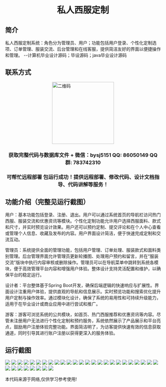 <p><h1 align="center">私人西服定制</h1></p>

## 简介
私人西服定制系统：角色分为管理员、用户；功能包括用户登录、个性化定制选项、订单管理、服装交流、后台管理和在线客服，提供简洁友好的界面以便捷操作和管理。    --计算机毕业设计源码；毕设源码；java毕业设计源码


## 联系方式
<img src="https://bs-1329754181.cos.ap-shanghai.myqcloud.com/wx.jpg" alt="二维码" style="display: block; margin: 0 auto;" width="200px">
<p><h3 align="center">获取完整代码与数据库文件 + 微信：bysj5151 QQ: 86050149 QQ群: 783742310</h3></p>
<p><h3 align="center">可帮忙远程部署 包运行成功！提供远程部署、修改代码、设计文档指导、代码讲解等服务！</h3></p>

## 功能介绍（完整见运行截图）
用户：基本功能包括登录、注册、退出。用户可以通过系统首页的导航栏访问热门西服、服装交流和优惠资讯等模块。个性化定制功能允许用户选择西服面料、款式和尺寸，并实时预览设计效果。用户还可以预约定制、提交评论和在个人中心查看或管理个人信息、收藏及发布的内容。用户界面设计简洁，便于快速完成定制和交流互动。

管理员：系统提供全面的管理功能，包括用户管理、订单处理、服装款式和面料类别管理。后台管理界面允许管理员更新轮播图、处理用户预约和留言，并在“服装交流”版块中执行内容审核或删除操作。管理员可以在导航菜单中跳转到系统各模块，便于高效管理平台内容和增强用户体验。整体设计支持灵活配置和维护，以确保平台的稳定运行。

设计者：平台整体基于Spring Boot开发，确保后端逻辑的快速响应与扩展性。界面设计注重用户体验，提供直观的导航和信息展示。实时预览功能和搜索优化提升用户定制与操作效率。通过模块化设计，确保了系统的易用性和可持续升级能力，适用于在毕业设计或商业应用中进行尝试和推广。

游客：游客可浏览系统的公共模块，如首页、热门西服推荐和优惠资讯等内容。尽管未注册用户无法进行个性化定制和预约服务，系统依然展示了产品展示和平台亮点，鼓励用户注册体验完整功能。界面简洁明了，为访客提供快速有效的信息获取通道，同时引导其进行账户注册以获得更深入的服务体验。


## 运行截图
![](https://bs-1329754181.cos.ap-shanghai.myqcloud.com/spring/privateSuitCustomization/img/001.jpg)
![](https://bs-1329754181.cos.ap-shanghai.myqcloud.com/spring/privateSuitCustomization/img/002.jpg)
![](https://bs-1329754181.cos.ap-shanghai.myqcloud.com/spring/privateSuitCustomization/img/003.jpg)
![](https://bs-1329754181.cos.ap-shanghai.myqcloud.com/spring/privateSuitCustomization/img/004.jpg)
![](https://bs-1329754181.cos.ap-shanghai.myqcloud.com/spring/privateSuitCustomization/img/005.jpg)
![](https://bs-1329754181.cos.ap-shanghai.myqcloud.com/spring/privateSuitCustomization/img/006.jpg)
![](https://bs-1329754181.cos.ap-shanghai.myqcloud.com/spring/privateSuitCustomization/img/007.jpg)
![](https://bs-1329754181.cos.ap-shanghai.myqcloud.com/spring/privateSuitCustomization/img/008.jpg)
![](https://bs-1329754181.cos.ap-shanghai.myqcloud.com/spring/privateSuitCustomization/img/009.jpg)
![](https://bs-1329754181.cos.ap-shanghai.myqcloud.com/spring/privateSuitCustomization/img/010.jpg)
![](https://bs-1329754181.cos.ap-shanghai.myqcloud.com/spring/privateSuitCustomization/img/011.jpg)
![](https://bs-1329754181.cos.ap-shanghai.myqcloud.com/spring/privateSuitCustomization/img/012.jpg)
![](https://bs-1329754181.cos.ap-shanghai.myqcloud.com/spring/privateSuitCustomization/img/013.jpg)
![](https://bs-1329754181.cos.ap-shanghai.myqcloud.com/spring/privateSuitCustomization/img/014.jpg)
![](https://bs-1329754181.cos.ap-shanghai.myqcloud.com/spring/privateSuitCustomization/img/015.jpg)
![](https://bs-1329754181.cos.ap-shanghai.myqcloud.com/spring/privateSuitCustomization/img/016.jpg)
![](https://bs-1329754181.cos.ap-shanghai.myqcloud.com/spring/privateSuitCustomization/img/017.jpg)
![](https://bs-1329754181.cos.ap-shanghai.myqcloud.com/spring/privateSuitCustomization/img/018.jpg)
![](https://bs-1329754181.cos.ap-shanghai.myqcloud.com/spring/privateSuitCustomization/img/019.jpg)
![](https://bs-1329754181.cos.ap-shanghai.myqcloud.com/spring/privateSuitCustomization/img/020.jpg)
![](https://bs-1329754181.cos.ap-shanghai.myqcloud.com/spring/privateSuitCustomization/img/021.jpg)
![](https://bs-1329754181.cos.ap-shanghai.myqcloud.com/spring/privateSuitCustomization/img/022.jpg)
![](https://bs-1329754181.cos.ap-shanghai.myqcloud.com/spring/privateSuitCustomization/img/023.jpg)
![](https://bs-1329754181.cos.ap-shanghai.myqcloud.com/spring/privateSuitCustomization/img/024.jpg)
![](https://bs-1329754181.cos.ap-shanghai.myqcloud.com/spring/privateSuitCustomization/img/025.jpg)
![](https://bs-1329754181.cos.ap-shanghai.myqcloud.com/spring/privateSuitCustomization/img/026.jpg)
![](https://bs-1329754181.cos.ap-shanghai.myqcloud.com/spring/privateSuitCustomization/img/027.jpg)
![](https://bs-1329754181.cos.ap-shanghai.myqcloud.com/spring/privateSuitCustomization/img/028.jpg)
![](https://bs-1329754181.cos.ap-shanghai.myqcloud.com/spring/privateSuitCustomization/img/029.jpg)
![](https://bs-1329754181.cos.ap-shanghai.myqcloud.com/spring/privateSuitCustomization/img/030.jpg)
![](https://bs-1329754181.cos.ap-shanghai.myqcloud.com/spring/privateSuitCustomization/img/031.jpg)
![](https://bs-1329754181.cos.ap-shanghai.myqcloud.com/spring/privateSuitCustomization/img/032.jpg)
![](https://bs-1329754181.cos.ap-shanghai.myqcloud.com/spring/privateSuitCustomization/img/033.jpg)

<p>本代码来源于网络,仅供学习参考使用!</p>
